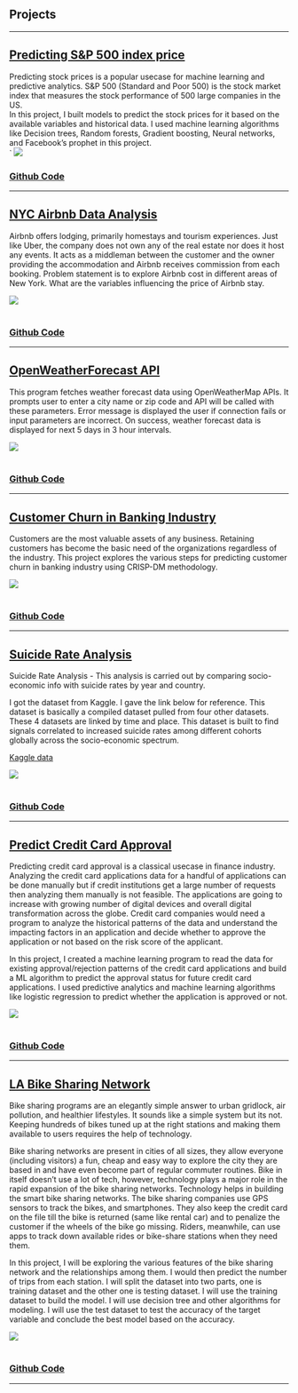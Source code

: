 ## Projects

---

## [Predicting S&P 500 index price](/predict-sp500-index)

Predicting stock prices is a popular usecase for machine learning and predictive analytics.
S&P 500 (Standard and Poor 500) is the stock market index that measures the stock performance of 500 large companies in the US. <br>
In this project, I built models to predict the stock prices for it based on the available variables and historical data.
I used machine learning algorithms like Decision trees, Random forests, Gradient boosting, Neural networks, and Facebook’s prophet in this project. <br>
`
<img src="images/stock_market.jpg?raw=true"/>
 <br>
### [Github Code](https://github.com/sathishmanthani/predict-sp500-index)

---
## [NYC Airbnb Data Analysis](https://github.com/sathishmanthani/airbnb-data-analysis)

Airbnb offers lodging, primarily homestays and tourism experiences. Just like Uber, the company does not own any of the real estate nor does it host any events. 
It acts as a middleman between the customer and the owner providing the accommodation and Airbnb receives commission from each booking.
Problem statement is to explore Airbnb cost in different areas of New York. What are the variables influencing the price of Airbnb stay. <br>

<img src="images/airbnb.jpg?raw=true"/> <br>
 <br>
### [Github Code](https://github.com/sathishmanthani/airbnb-data-analysis/)

---
## [OpenWeatherForecast API](/weatherforecastAPI/)

This program fetches weather forecast data using OpenWeatherMap APIs.
It prompts user to enter a city name or zip code and API will be called with these parameters.
Error message is displayed the user if connection fails or input parameters are incorrect.
On success, weather forecast data is displayed for next 5 days in 3 hour intervals. <br>

<img src="images/weather.png?raw=true"/> <br>
 <br>
### [Github Code](https://github.com/sathishmanthani/weatherforecastAPI/)

---

## [Customer Churn in Banking Industry](/customer-churn-in-banking/)

Customers are the most valuable assets of any business. Retaining customers has become the basic need of the organizations regardless of the industry. This project explores the various steps for predicting customer churn in banking industry using CRISP-DM methodology.<br>

<img src="images/customer.jpg?raw=true"/> <br>
 <br>
### [Github Code](https://github.com/sathishmanthani/customer-churn-in-banking)

---
## [Suicide Rate Analysis](/suicide-rate-analysis/)

Suicide Rate Analysis - This analysis is carried out by comparing socio-economic info with suicide rates by year and country.

I got the dataset from Kaggle. I gave the link below for reference.
This dataset is basically a compiled dataset pulled from four other datasets. These 4 datasets are linked by time and place. This dataset is built to find signals correlated to increased suicide rates among different cohorts globally across the socio-economic spectrum.<br>

[Kaggle data](https://www.kaggle.com/russellyates88/suicide-rates-overview-1985-to-2016)

<img src="images/datamining.png?raw=true"/> <br>
 <br>
### [Github Code](https://github.com/sathishmanthani/suicide-rate-analysis)

---
## [Predict Credit Card Approval](/predict-creditcard-approval/)

Predicting credit card approval is a classical usecase in finance industry. Analyzing the credit card applications data for a handful of applications can be done manually but if credit institutions get a large number of requests then analyzing them manually is not feasible. The applications are going to increase with growing number of digital devices and overall digital transformation across the globe. Credit card companies would need a program to analyze the historical patterns of the data and understand the impacting factors in an application and decide whether to approve the application or not based on the risk score of the applicant.

In this project, I created a machine learning program to read the data for existing approval/rejection patterns of the credit card applications and build a ML algorithm to predict the approval status for future credit card applications. I used predictive analytics and machine learning algorithms like logistic regression to predict whether the application is approved or not.


<img src="images/creditcard.png?raw=true"/> <br>
 <br>
### [Github Code](https://github.com/sathishmanthani/predict-creditcard-approval)

---
## [LA Bike Sharing Network](/LA-bike-sharing-network/)
Bike sharing programs are an elegantly simple answer to urban gridlock, air pollution, and healthier lifestyles. It sounds like a simple system but its not. Keeping hundreds of bikes tuned up at the right stations and making them available to users requires the help of technology.

Bike sharing networks are present in cities of all sizes, they allow everyone (including visitors) a fun, cheap and easy way to explore the city they are based in and have even become part of regular commuter routines. Bike in itself doesn’t use a lot of tech, however, technology plays a major role in the rapid expansion of the bike sharing networks. Technology helps in building the smart bike sharing networks. The bike sharing companies use GPS sensors to track the bikes, and smartphones. They also keep the credit card on the file till the bike is returned (same like rental car) and to penalize the customer if the wheels of the bike go missing. Riders, meanwhile, can use apps to track down available rides or bike-share stations when they need them.

In this project, I will be exploring the various features of the bike sharing network and the relationships among them. I would then predict the number of trips from each station. I will split the dataset into two parts, one is training dataset and the other one is testing dataset. I will use the training dataset to build the model. I will use decision tree and other algorithms for modeling. I will use the test dataset to test the accuracy of the target variable and conclude the best model based on the accuracy.


<img src="images/bikeshare.png?raw=true"/> <br>
 <br>
### [Github Code](https://github.com/sathishmanthani/LA-bike-sharing-network)


---
<!-- Remove above link if you don't want to attibute -->
